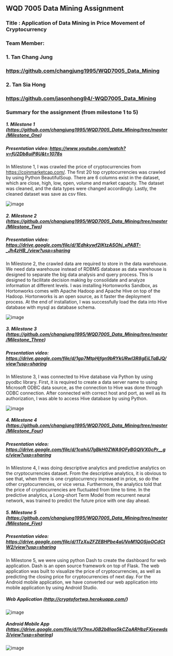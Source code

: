 ## WQD 7005 Data Mining Assignment

### Title : Application of Data Mining in Price Movement of Cryptocurrency

### Team Member: 
### 1. Tan Chang Jung
### https://github.com/changjung1995/WQD7005_Data_Mining

### 2. Tan Sia Hong
### https://github.com/jasonhong94/-WQD7005_Data_Mining

### Summary for the assignment (from milestone 1 to 5)

##### 1. Milestone 1 (https://github.com/changjung1995/WQD7005_Data_Mining/tree/master/Milestone_One)
##### Presentation video: https://www.youtube.com/watch?v=fU2Db8uiP8U&t=1078s
In Milestone 1, I was crawled the price of cryptocurrencies from https://coinmarketcap.com/. The first 20 top cryptocurrencies was crawled by using Python BeautifulSoup. There are 6 columns exist in the dataset, which are close, high, low, open, volume and market capacity. The dataset was cleaned, and the data types were changed accordingly. Lastly, the cleaned dataset was save as csv files.

![image](https://user-images.githubusercontent.com/55917583/85192293-8e74b900-b2f4-11ea-8f9b-7cbd1a2ffbf4.png)

##### 2. Milestone 2 (https://github.com/changjung1995/WQD7005_Data_Mining/tree/master/Milestone_Two)
##### Presentation video: https://drive.google.com/file/d/1Edhkywf2lKtzASOhj_xPABT-_Jh4zHB_/view?usp=sharing
In Milestone 2, the crawled data are required to store in the data warehouse. We need data warehouse instead of RDBMS database as data warehouse is designed to separate the big data analysis and query process. This is designed to facilitate decision making by consolidate and analyze information at different levels. I was installing Hortonworks Sandbox, as Hortonworks comes with Apache Hadoop and Apache Hive on top of the Hadoop. Hortonworks is an open source, as it faster the deployment process. At the end of installation, I was successfully load the data into Hive database with mysql as database schema.

![image](https://user-images.githubusercontent.com/55917583/85192441-1c50a400-b2f5-11ea-8861-fd5435bee79d.png)

##### 3. Milestone 3 (https://github.com/changjung1995/WQD7005_Data_Mining/tree/master/Milestone_Three)
##### Presentation video: https://drive.google.com/file/d/1gp7MtpHjfgn9bRYkURwl3R8gEiLTqBJQ/view?usp=sharing
In Milestone 3, I was connected to Hive database via Python by using pyodbc library. First, it is required to create a data server name to using Microsoft ODBC data source, as the connection to Hive was done through ODBC connection. After connected with correct host and port, as well as its authorization, I was able to access Hive database by using Python. 

![image](https://user-images.githubusercontent.com/55917583/85192861-b9600c80-b2f6-11ea-833d-de19c17b82f7.png)

##### 4. Milestone 4 (https://github.com/changjung1995/WQD7005_Data_Mining/tree/master/Milestone_Four)
##### Presentation video: https://drive.google.com/file/d/1cahiU7gBkH0ZWA9OFyBGQlVXGcPr__gc/view?usp=sharing
In Milestone 4, I was doing descriptive analytics and predictive analytics on the cryptocurrencies dataset. From the descriptive analytics, it is obvious to see that, when there is one cryptocurrency increased in price, so do the other cryptocurrencies, or vice versa. Furthermore, the analytics told that the price of cryptocurrencies are fluctuated from time to time. In the predictive analytics, a Long-short Term Model from recurrent neural network, was trained to predict the future price with one day ahead. 

##### 5. Milestone 5 (https://github.com/changjung1995/WQD7005_Data_Mining/tree/master/Milestone_Five)
##### Presentation video: https://drive.google.com/file/d/1TzXuZFZEBHPbe4aUVoM1QOSjoOCdCtW2/view?usp=sharing
In Milestone 5, we were using python Dash to create the dashboard for web application. Dash is an open source framework on top of Flask. The web application was built to visualize the price of cryptocurrencies, as well as predicting the closing price for cryptocurrencies of next day. For the Android mobile application, we have converted our web application into mobile application by using Android Studio.

##### Web Application (http://cryptofortwp.herokuapp.com/)
![image](https://user-images.githubusercontent.com/55917583/85192720-28893100-b2f6-11ea-8eac-510ae72eb519.png)

##### Android Mobile App (https://drive.google.com/file/d/1V7mxJGB2b8lqo5kCZqARHbzFXjeewds3/view?usp=sharing)
![image](https://user-images.githubusercontent.com/55917583/85192742-3a6ad400-b2f6-11ea-823c-f40fb00ecc40.png)

